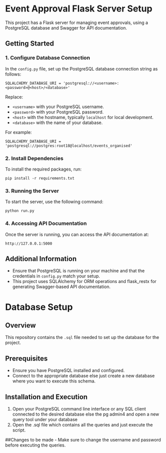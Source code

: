# Event Approval Flask Server Setup

This project has a Flask server for managing event approvals, using a PostgreSQL database and Swagger for API documentation.

## Getting Started

### 1. Configure Database Connection

In the `config.py` file, set up the PostgreSQL database connection string as follows:

    SQLALCHEMY_DATABASE_URI = 'postgresql://<username>:<password>@<host>/<database>'

Replace:
- `<username>` with your PostgreSQL username.
- `<password>` with your PostgreSQL password.
- `<host>` with the hostname, typically `localhost` for local development.
- `<database>` with the name of your database.

For example:

    SQLALCHEMY_DATABASE_URI = 'postgresql://postgres:root18@localhost/events_organised'

### 2. Install Dependencies

To install the required packages, run:

    pip install -r requirements.txt

### 3. Running the Server

To start the server, use the following command:

    python run.py

### 4. Accessing API Documentation

Once the server is running, you can access the API documentation at:

    http://127.0.0.1:5000

## Additional Information
- Ensure that PostgreSQL is running on your machine and that the credentials in `config.py` match your setup.
- This project uses SQLAlchemy for ORM operations and flask_restx for generating Swagger-based API documentation.

# Database Setup

## Overview
This repository contains the `.sql` file needed to set up the database for the project.

## Prerequisites
- Ensure you have PostgreSQL installed and configured.
- Connect to the appropriate database else just create a new database where you want to execute this schema.

## Installation and Execution
1. Open your PostgreSQL command line interface or any SQL client connected to the desired database else the pg admin4 and open a new query tool under your database
2. Open the .sql file which contains all the queries and just execute the script.

##Changes to be made - 
Make sure to change the username and password before executing the queries.
